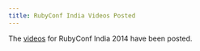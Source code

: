 ```yaml
---
title: RubyConf India Videos Posted
---
```


The [videos][] for RubyConf India 2014 have been posted.

[videos]: https://www.youtube.com/channel/UCRNZy_ouJ1ai_uYwDBR2J5Q
